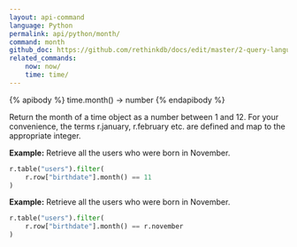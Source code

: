 ```yaml
---
layout: api-command 
language: Python
permalink: api/python/month/
command: month
github_doc: https://github.com/rethinkdb/docs/edit/master/2-query-language/api/python/dates-and-times/month.md
related_commands:
    now: now/
    time: time/
---
```


{% apibody %}
time.month() → number
{% endapibody %}

Return the month of a time object as a number between 1 and 12. For your convenience, the terms r.january, r.february etc. are defined and map to the appropriate integer.

__Example:__ Retrieve all the users who were born in November.

```py
r.table("users").filter(
    r.row["birthdate"].month() == 11
)
```


__Example:__ Retrieve all the users who were born in November.

```py
r.table("users").filter(
    r.row["birthdate"].month() == r.november
)
```

